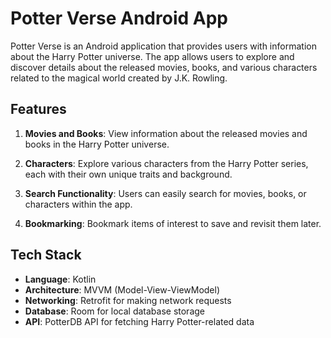 # Potter Verse Android App
Potter Verse is an Android application that provides users with information about the Harry Potter universe. The app allows users to explore and discover details about the released movies, books, and various characters related to the magical world created by J.K. Rowling.

## Features
1. **Movies and Books**: View information about the released movies and books in the Harry Potter universe.

2. **Characters**: Explore various characters from the Harry Potter series, each with their own unique traits and background.

3. **Search Functionality**: Users can easily search for movies, books, or characters within the app.

4. **Bookmarking**: Bookmark items of interest to save and revisit them later.

## Tech Stack
- **Language**: Kotlin
- **Architecture**: MVVM (Model-View-ViewModel)
- **Networking**: Retrofit for making network requests
- **Database**: Room for local database storage
- **API**: PotterDB API for fetching Harry Potter-related data
